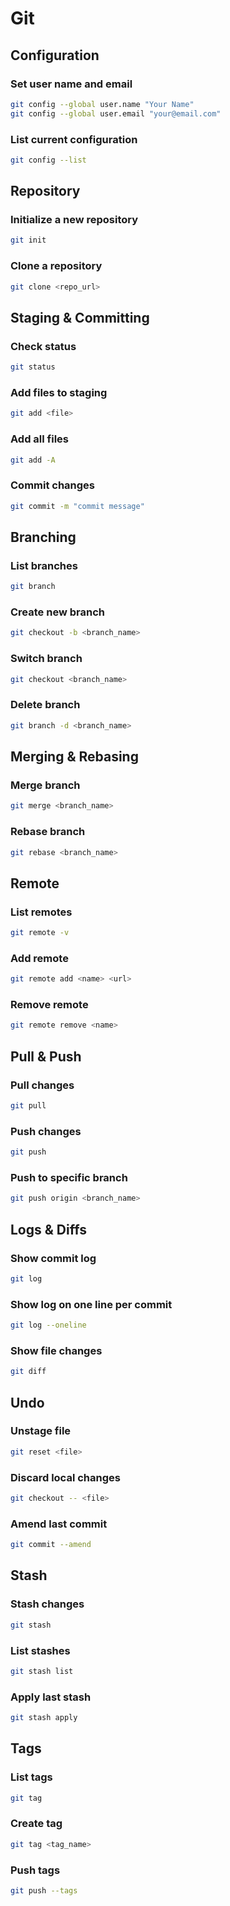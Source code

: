 # Git

## Configuration

### Set user name and email

```sh
git config --global user.name "Your Name"
git config --global user.email "your@email.com"
```

### List current configuration

```sh
git config --list
```

## Repository

### Initialize a new repository

```sh
git init
```

### Clone a repository

```sh
git clone <repo_url>
```

## Staging & Committing

### Check status

```sh
git status
```

### Add files to staging

```sh
git add <file>
```

### Add all files

```sh
git add -A
```

### Commit changes

```sh
git commit -m "commit message"
```

## Branching

### List branches

```sh
git branch
```

### Create new branch

```sh
git checkout -b <branch_name>
```

### Switch branch

```sh
git checkout <branch_name>
```

### Delete branch

```sh
git branch -d <branch_name>
```

## Merging & Rebasing

### Merge branch

```sh
git merge <branch_name>
```

### Rebase branch

```sh
git rebase <branch_name>
```

## Remote

### List remotes

```sh
git remote -v
```

### Add remote

```sh
git remote add <name> <url>
```

### Remove remote

```sh
git remote remove <name>
```

## Pull & Push

### Pull changes

```sh
git pull
```

### Push changes

```sh
git push
```

### Push to specific branch

```sh
git push origin <branch_name>
```

## Logs & Diffs

### Show commit log

```sh
git log
```

### Show log on one line per commit

```sh
git log --oneline
```

### Show file changes

```sh
git diff
```

## Undo

### Unstage file

```sh
git reset <file>
```

### Discard local changes

```sh
git checkout -- <file>
```

### Amend last commit

```sh
git commit --amend
```

## Stash

### Stash changes

```sh
git stash
```

### List stashes

```sh
git stash list
```

### Apply last stash

```sh
git stash apply
```

## Tags

### List tags

```sh
git tag
```

### Create tag

```sh
git tag <tag_name>
```

### Push tags

```sh
git push --tags
```
